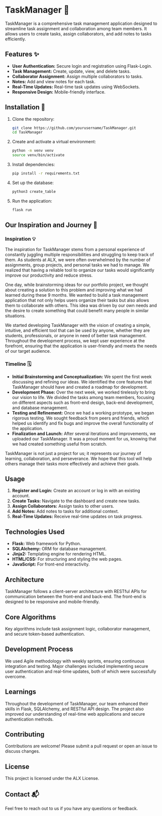 <!-- @format -->

# TaskManager 🚀

TaskManager is a comprehensive task management application designed to streamline task assignment and collaboration among team members. It allows users to create tasks, assign collaborators, and add notes to tasks efficiently.

## Features ✨

- **User Authentication:** Secure login and registration using Flask-Login.
- **Task Management:** Create, update, view, and delete tasks.
- **Collaborator Assignment:** Assign multiple collaborators to tasks.
- **Notes:** Add and view notes for each task.
- **Real-Time Updates:** Real-time task updates using WebSockets.
- **Responsive Design:** Mobile-friendly interface.

## Installation 🔧

1. Clone the repository:

   ```bash
   git clone https://github.com/yourusername/TaskManager.git
   cd TaskManager
   ```

2. Create and activate a virtual environment:

   ```bash
   python -m venv venv
   source venv/bin/activate
   ```

3. Install dependencies:

   ```bash
   pip install -r requirements.txt
   ```

4. Set up the database:

   ```bash
   python3 create_table
   ```

5. Run the application:
   ```bash
   flask run
   ```

## Our Inspiration and Journey 🌟

### Inspiration 💡

The inspiration for TaskManager stems from a personal experience of constantly juggling multiple responsibilities and struggling to keep track of them. As students at ALX, we were often overwhelmed by the number of assignments, group projects, and personal tasks we had to manage. We realized that having a reliable tool to organize our tasks would significantly improve our productivity and reduce stress.

One day, while brainstorming ideas for our portfolio project, we thought about creating a solution to this problem and improving what we had learned during these 9 months. We wanted to build a task management application that not only helps users organize their tasks but also allows them to collaborate with others. This idea was driven by our own needs and the desire to create something that could benefit many people in similar situations.

We started developing TaskManager with the vision of creating a simple, intuitive, and efficient tool that can be used by anyone, whether they are students, professionals, or anyone in need of better task management. Throughout the development process, we kept user experience at the forefront, ensuring that the application is user-friendly and meets the needs of our target audience.

### Timeline 🗓️

- **Initial Brainstorming and Conceptualization:** We spent the first week discussing and refining our ideas. We identified the core features that TaskManager should have and created a roadmap for development.
- **Development Phase:** Over the next week, we worked tirelessly to bring our vision to life. We divided the tasks among team members, focusing on different aspects such as front-end design, back-end development, and database management.
- **Testing and Refinement:** Once we had a working prototype, we began rigorous testing. We sought feedback from peers and friends, which helped us identify and fix bugs and improve the overall functionality of the application.
- **Finalization and Launch:** After several iterations and improvements, we uploaded our TaskManager. It was a proud moment for us, knowing that we had created something useful from scratch.

TaskManager is not just a project for us; it represents our journey of learning, collaboration, and perseverance. We hope that this tool will help others manage their tasks more effectively and achieve their goals.

## Usage

1. **Register and Login:** Create an account or log in with an existing account.
2. **Create Tasks:** Navigate to the dashboard and create new tasks.
3. **Assign Collaborators:** Assign tasks to other users.
4. **Add Notes:** Add notes to tasks for additional context.
5. **Real-Time Updates:** Receive real-time updates on task progress.

## Technologies Used

- **Flask:** Web framework for Python.
- **SQLAlchemy:** ORM for database management.
- **Jinja2:** Templating engine for rendering HTML.
- **HTML/CSS:** For structuring and styling the web pages.
- **JavaScript:** For front-end interactivity.

## Architecture

TaskManager follows a client-server architecture with RESTful APIs for communication between the front-end and back-end. The front-end is designed to be responsive and mobile-friendly.

## Core Algorithms

Key algorithms include task assignment logic, collaborator management, and secure token-based authentication.

## Development Process

We used Agile methodology with weekly sprints, ensuring continuous integration and testing. Major challenges included implementing secure user authentication and real-time updates, both of which were successfully overcome.

## Learnings

Throughout the development of TaskManager, our team enhanced their skills in Flask, SQLAlchemy, and RESTful API design. The project also improved our understanding of real-time web applications and secure authentication methods.

## Contributing

Contributions are welcome! Please submit a pull request or open an issue to discuss changes.

## License

This project is licensed under the ALX License.

## Contact 📬

Feel free to reach out to us if you have any questions or feedback.
